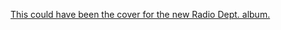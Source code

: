 ---
layout: post
wordpress_id: 611
wordpress_url: http://noesbueno.com/archives/611
date: '2010-05-12 22:55:37 -0500'
date_gmt: '2010-05-13 03:55:37 -0500'
body: |
  <p><a href="http://www.flickr.com/photos/notocajrs/4364378230/">This could have been the cover for the new Radio Dept. album.</a> </p>
---